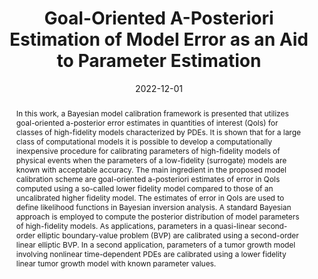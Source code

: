 ---
title: "Goal-Oriented A-Posteriori Estimation of Model Error as an Aid to Parameter Estimation"

authors:
- admin
- "J. Tinsley Oden"
author_notes:
- "Corresponding author"
date: "2022-12-01"
doi: "10.1016/j.jcp.2022.111575"

# Schedule page publish date (NOT publication's date).
publishDate: "2025-01-01"

# Publication type.
publication_types: ["article-journal"]

# Publication name and optional abbreviated publication name.
publication: "*Journal of Computational Physics*"
publication_short: "JCP"

abstract: "In this work, a Bayesian model calibration framework is presented that utilizes goal-oriented a-posterior error estimates in quantities of interest (QoIs) for classes of high-fidelity models characterized by PDEs. It is shown that for a large class of computational models  it is possible to develop a computationally inexpensive procedure for calibrating parameters of high-fidelity models of physical events when the parameters of a low-fidelity (surrogate) models are known with acceptable accuracy. The main ingredient in the proposed model calibration scheme are goal-oriented a-posteriori estimates of error in QoIs computed using a so-called lower fidelity model compared to those of an uncalibrated higher fidelity model. The estimates of error in QoIs are used to define likelihood functions in Bayesian inversion analysis. A standard Bayesian approach is employed to compute the posterior distribution of model parameters of high-fidelity models. As applications, parameters in a quasi-linear second-order elliptic boundary-value problem (BVP) are calibrated using a second-order linear elliptic BVP. In a second application, parameters of a tumor growth model involving nonlinear time-dependent PDEs are calibrated using a lower fidelity linear tumor growth model with known parameter values."

# Summary. An optional shortened abstract.
summary: ''

tags:
- Bayesian Inference
- Variational Formulation
- Goal-Oriented A-Posteriori Estimates
- Uncertainty Quantification
featured: true

# links:
url_pdf: ''
url_code: ''
url_source: 'https://doi.org/10.1016/j.jcp.2022.111575'
---